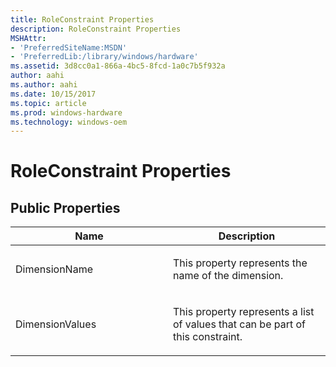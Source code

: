 ```yaml
---
title: RoleConstraint Properties
description: RoleConstraint Properties
MSHAttr:
- 'PreferredSiteName:MSDN'
- 'PreferredLib:/library/windows/hardware'
ms.assetid: 3d8cc0a1-866a-4bc5-8fcd-1a0c7b5f932a
author: aahi
ms.author: aahi
ms.date: 10/15/2017
ms.topic: article
ms.prod: windows-hardware
ms.technology: windows-oem
---
```


# RoleConstraint Properties


## <span id="Public_Properties"></span><span id="public_properties"></span><span id="PUBLIC_PROPERTIES"></span>Public Properties


<table>
<colgroup>
<col width="50%" />
<col width="50%" />
</colgroup>
<thead>
<tr class="header">
<th>Name</th>
<th>Description</th>
</tr>
</thead>
<tbody>
<tr class="odd">
<td><p>DimensionName</p></td>
<td><p>This property represents the name of the dimension.</p></td>
</tr>
<tr class="even">
<td><p>DimensionValues</p></td>
<td><p>This property represents a list of values that can be part of this constraint.</p></td>
</tr>
</tbody>
</table>

 

 

 






